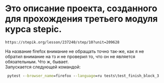 # Это описание проекта, созданного для прохождения третьего модуля курса stepic.
```url
https://stepik.org/lesson/237240/step/10?unit=209628
```
На название firefox внимание не обращать точно так-же, как я не обратил внимание на тз
и не проверил то, что он не является обязательным.
Что ж, бывает.
<br>
Запускается следующей командой:
```cmd
 pytest --browser_name=firefox --language=ru tests\test_finish_block_3.py
```